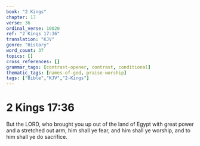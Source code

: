 ```yaml
---
book: "2 Kings"
chapter: 17
verse: 36
ordinal_verse: 10020
ref: "2 Kings 17:36"
translation: "KJV"
genre: "History"
word_count: 37
topics: []
cross_references: []
grammar_tags: [contrast-opener, contrast, conditional]
thematic_tags: [names-of-god, praise-worship]
tags: ["Bible","KJV","2-Kings"]
---
```


# 2 Kings 17:36

But the LORD, who brought you up out of the land of Egypt with great power and a stretched out arm, him shall ye fear, and him shall ye worship, and to him shall ye do sacrifice.
